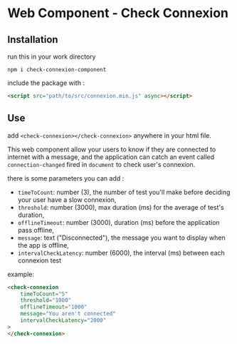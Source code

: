 # Web Component - Check Connexion

## Installation

run this in your work directory

```
npm i check-connexion-component
```

include the package with :

```html
<script src="path/to/src/connexion.min.js" async></script>
```
    
## Use 

add `<check-connexion></check-connexion>` anywhere in your html file. 

This web component allow your users to know if they are connected to internet with a message, and the application can catch an event called `connection-changed` fired in `document` to check user's connexion.

there is some parameters you can add : 

- `timeToCount`: number (3), the number of test you'll make before deciding your user have a slow connexion,
- `threshold`: number (3000), max duration (ms) for the average of test's duration,
- `offlineTimeout`: number (3000), duration (ms) before the application pass offline,
- `message`: text ("Disconnected"), the message you want to display when the app is offline,
- `intervalCheckLatency`: number (6000), the interval (ms) between each connexion test

example: 

```html
<check-connexion 
    timeToCount="5" 
    threshold="1000" 
    offlineTimeout="1000" 
    message="You aren't connected" 
    intervalCheckLatency="2000"
>
</check-connexion>
```